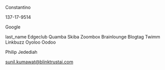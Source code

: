 
Constantino


137-17-9514


Google

last_name
Edgeclub
Quamba
Skiba
Zoombox
Brainlounge
Blogtag
Twimm
Linkbuzz
Oyoloo
Oodoo


Philip Jedediah


sunil.kumawat@blinktrustai.com


